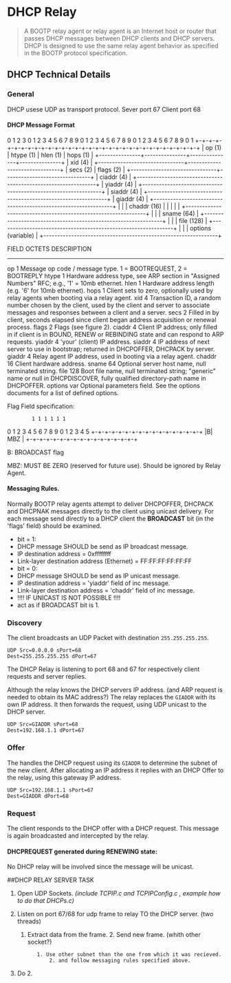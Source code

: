 
# DHCP Relay 

   >  A BOOTP relay agent or relay agent is an Internet host or router
   >  that passes DHCP messages between DHCP clients and DHCP servers.
   >  DHCP is designed to use the same relay agent behavior as specified
   >  in the BOOTP protocol specification.

## DHCP Technical Details

### General
DHCP usese UDP as transport protocol. 
Sever port 67
Client port 68

#### DHCP Message Format

0                   1                   2                   3
0 1 2 3 4 5 6 7 8 9 0 1 2 3 4 5 6 7 8 9 0 1 2 3 4 5 6 7 8 9 0 1
+-+-+-+-+-+-+-+-+-+-+-+-+-+-+-+-+-+-+-+-+-+-+-+-+-+-+-+-+-+-+-+-+
|     op (1)    |   htype (1)   |   hlen (1)    |   hops (1)    |
+---------------+---------------+---------------+---------------+
|                            xid (4)                            |
+-------------------------------+-------------------------------+
|           secs (2)            |           flags (2)           |
+-------------------------------+-------------------------------+
|                          ciaddr  (4)                          |
+---------------------------------------------------------------+
|                          yiaddr  (4)                          |
+---------------------------------------------------------------+
|                          siaddr  (4)                          |
+---------------------------------------------------------------+
|                          giaddr  (4)                          |
+---------------------------------------------------------------+
|                                                               |
|                          chaddr  (16)                         |
|                                                               |
|                                                               |
+---------------------------------------------------------------+
|                                                               |
|                          sname   (64)                         |
+---------------------------------------------------------------+
|                                                               |
|                          file    (128)                        |
+---------------------------------------------------------------+
|                                                               |
|                          options (variable)                   |
+---------------------------------------------------------------+

 FIELD      OCTETS       DESCRIPTION
   -----      ------       -----------

   op            1  Message op code / message type.
                    1 = BOOTREQUEST, 2 = BOOTREPLY
   htype         1  Hardware address type, see ARP section in "Assigned
                    Numbers" RFC; e.g., '1' = 10mb ethernet.
   hlen          1  Hardware address length (e.g.  '6' for 10mb
                    ethernet).
   hops          1  Client sets to zero, optionally used by relay agents
                    when booting via a relay agent.
   xid           4  Transaction ID, a random number chosen by the
                    client, used by the client and server to associate
                    messages and responses between a client and a
                    server.
   secs          2  Filled in by client, seconds elapsed since client
                    began address acquisition or renewal process.
   flags         2  Flags (see figure 2).
   ciaddr        4  Client IP address; only filled in if client is in
                    BOUND, RENEW or REBINDING state and can respond
                    to ARP requests.
   yiaddr        4  'your' (client) IP address.
   siaddr        4  IP address of next server to use in bootstrap;
                    returned in DHCPOFFER, DHCPACK by server.
   giaddr        4  Relay agent IP address, used in booting via a
                    relay agent.
   chaddr       16  Client hardware address.
   sname        64  Optional server host name, null terminated string.
   file        128  Boot file name, null terminated string; "generic"
                    name or null in DHCPDISCOVER, fully qualified
                    directory-path name in DHCPOFFER.
   options     var  Optional parameters field.  See the options
                    documents for a list of defined options.

Flag Field specification: 

		    1 1 1 1 1 1
0 1 2 3 4 5 6 7 8 9 0 1 2 3 4 5
+-+-+-+-+-+-+-+-+-+-+-+-+-+-+-+-+
|B|             MBZ             |
+-+-+-+-+-+-+-+-+-+-+-+-+-+-+-+-+

B:  BROADCAST flag

MBZ:  MUST BE ZERO (reserved for future use). Should be ignored by Relay Agent.

#### Messaging Rules.
Normally BOOTP relay agents attempt to deliver DHCPOFFER, DHCPACK and DHCPNAK messages directly to the client using unicast delivery.
For each message send directly to a DHCP client the **BROADCAST** bit (in the 'flags' field) should be examined.

* bit = 1:
 * DHCP message SHOULD be send as IP broadcast message.
 * IP destination address = 0xffffffff
 * Link-layer destination address (Ethernet) = FF:FF:FF:FF:FF:FF
* bit = 0:
 * DHCP message SHOULD be send as IP unicast message.
 * IP destination address = 'yiaddr' field of inc message.
 * Link-layer destination address = 'chaddr' field of inc message. 
 * !!!! IF UNICAST IS NOT POSSIBLE !!!!
  * act as if BROADCAST bit is 1.

### Discovery

The client broadcasts an UDP Packet with destination `255.255.255.255`.

	UDP Src=0.0.0.0 sPort=68
	Dest=255.255.255.255 dPort=67

The DHCP Relay is listening to port 68 and 67 for respectively client requests 
and server replies.

Although the relay knows the DHCP servers IP address. (and ARP request is 
needed to obtain its MAC address?) The relay replaces the `GIADDR` with its own 
IP  address. It then forwards the request, using UDP unicast to the DHCP server.

	UDP Src=GIADDR sPort=68
	Dest=192.168.1.1 dPort=67	

### Offer

The handles the DHCP request using its `GIADDR` to determine the subnet of the
new client. After allocating an IP address it replies with an DHCP Offer to the
relay, using this gateway IP address.

	UDP Src=192.168.1.1 sPort=67
	Dest=GIADDR dPort=68

### Request

The client responds to the DHCP offer with a DHCP request. This message is 
again broadcasted and intercepted by the relay. 

#### DHCPREQUEST generated during RENEWING state: 
No DHCP relay will be involved since the message will be unicast.



##DHCP RELAY SERVER TASK

 1. Open UDP Sockets. *(include TCPIP.c and TCPIPConfig.c , example how to do that DHCPs.c)*
 2. Listen on port 67/68 for udp frame to relay TO the DHCP server. (two threads)

     1. Extract data from the frame.
        2. Send new frame. (whith other socket?) 
	   
	           1. Use other subnet than the one from which it was recieved.
		           2. and follow messaging rules specified above.  
 3. Do 2.  
